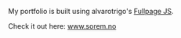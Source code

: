 My portfolio is built using alvarotrigo's [Fullpage JS](https://github.com/alvarotrigo/fullPage.js).

Check it out here: www.sorem.no
